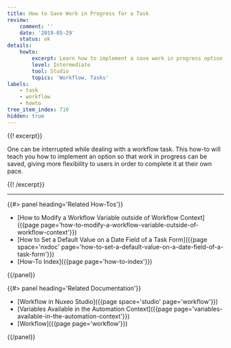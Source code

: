 ```yaml
---
title: How to Save Work in Progress for a Task
review:
    comment: ''
    date: '2019-05-29'
    status: ok
details:
    howto:
        excerpt: Learn how to implement a save work in progress option without completing a workflow task.
        level: Intermediate
        tool: Studio
        topics: 'Workflow, Tasks'
labels:
    - task
    - workflow
    - howto
tree_item_index: 710
hidden: true
---
```


{{! excerpt}}

One can be interrupted while dealing with a workflow task. This how-to will teach you how to implement an option so that work in progress can be saved, giving more flexibility to users in order to complete it at their own pace.

{{! /excerpt}}

* * *

<div class="row" data-equalizer data-equalize-on="medium"><div class="column medium-6">{{#> panel heading='Related How-Tos'}}

- [How to Modify a Workflow Variable outside of Workflow Context]({{page page='how-to-modify-a-workflow-variable-outside-of-workflow-context'}})
- [How to Set a Default Value on a Date Field of a Task Form]({{page space='nxdoc' page='how-to-set-a-default-value-on-a-date-field-of-a-task-form'}})
- [How-To Index]({{page page='how-to-index'}})

{{/panel}}</div><div class="column medium-6">{{#> panel heading='Related Documentation'}}

- [Workflow in Nuxeo Studio]({{page space='studio' page='workflow'}})
- [Variables Available in the Automation Context]({{page page='variables-available-in-the-automation-context'}})
- [Workflow]({{page page='workflow'}})

{{/panel}}</div></div>
